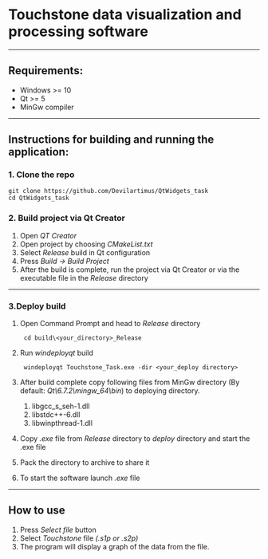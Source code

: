 # Touchstone data visualization and processing software
---
## Requirements:

- Windows >= 10
- Qt >= 5
- MinGw compiler
---
## Instructions for building and running the application:

### 1. Clone the repo

    git clone https://github.com/Devilartimus/QtWidgets_task  
    cd QtWidgets_task
### 2. Build project via Qt Creator
1. Open *QT Creator*
2. Open project by choosing *CMakeList.txt*
3. Select *Release* build in Qt configuration
4. Press *Build -> Build Project*
5. After the build is complete, run the project via Qt Creator or via the executable file in the *Release* directory

---
### 3.Deploy build 
1. Open Command Prompt and head to *Release* directory  
   
        cd build\<your_directory>_Release  

2. Run *windeployqt* build

        windeployqt Touchstone_Task.exe -dir <your_deploy directory>
    
3. After build complete copy following files from MinGw directory (By default: *Qt\6.7.2\mingw_64\bin*) to deploying directory.
    1. libgcc_s_seh-1.dll
    2. libstdc++-6.dll
    3. libwinpthread-1.dll  
    
4. Copy *.exe* file from *Release* directory to *deploy* directory and start the .exe file
5. Pack the directory to archive to share it
6. To start the software launch *.exe* file

---
## How to use
1. Press *Select file* button
2. Select *Touchstone* file *(.s1p or .s2p)*
3. The program will display a graph of the data from the file.
